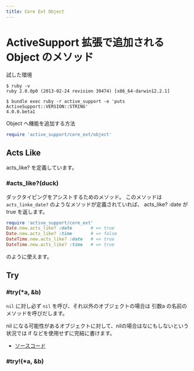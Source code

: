 ```yaml
---
title: Core Ext Object
---
```

ActiveSupport 拡張で追加される Object のメソッド
================================================================================


試した環境

```
$ ruby -v
ruby 2.0.0p0 (2013-02-24 revision 39474) [x86_64-darwin12.2.1]
```

```
$ bundle exec ruby -r active_support -e 'puts ActiveSupport::VERSION::STRING'
4.0.0.beta1
```

Object へ機能を追加する方法

```ruby
require 'active_support/core_ext/object'
```

Acts Like
--------------------------------------------------------------------------------

acts_like? を定義しています。

### #acts_like?(duck)

ダックタイピングをアシストするためのメソッド。
このメソッドは `acts_linke_date?` のようなメソッドが定義されていれば、
acts_like? :date が true を返します。

```ruby
require 'active_support/core_ext'
Date.new.acts_like? :date       # => true
Date.new.acts_like? :time       # => false
DateTime.new.acts_like? :date   # => true
DateTime.new.acts_like? :time   # => true
```

のように使えます。


Try
--------------------------------------------------------------------------------

### #try(*a, &b)

`nil` に対し必ず `nil` を呼び、それ以外のオブジェクトの場合は 引数a の名前のメソッドを呼びだします。

nil になる可能性があるオブジェクトに対して、nilの場合はなにもしないという状況では if などを使用せずに完結に書けます。

* [ソースコード](https://github.com/rails/rails/blob/v4.0.0.beta1/activesupport/lib/active_support/core_ext/object/try.rb#L2-L47)

### #try!(*a, &b)
